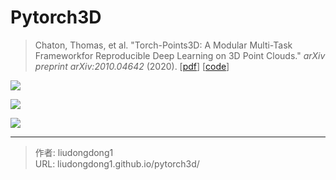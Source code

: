 # Pytorch3D


> Chaton, Thomas, et al. "Torch-Points3D: A Modular Multi-Task Frameworkfor Reproducible Deep Learning on 3D Point Clouds." *arXiv preprint arXiv:2010.04642* (2020). [[pdf](https://scholar.google.com/scholar_url?url=https://arxiv.org/pdf/2010.04642&hl=zh-CN&sa=T&oi=gsb-gga&ct=res&cd=0&d=14490441231538558516&ei=7lPMYOO_OLOLywT2kpjwCA&scisig=AAGBfm0ZJEem7GWBPBrVY0s636AvKwfjsQ)] [[code](https://scholar.google.com/scholar_url?url=https://arxiv.org/pdf/2010.04642&hl=zh-CN&sa=T&oi=gsb-gga&ct=res&cd=0&d=14490441231538558516&ei=7lPMYOO_OLOLywT2kpjwCA&scisig=AAGBfm0ZJEem7GWBPBrVY0s636AvKwfjsQ)]

![](https://gitee.com/github-25970295/blogpictureV2/raw/master/image-20210618161405226.png)

![](https://gitee.com/github-25970295/blogpictureV2/raw/master/image-20210618161824187.png)

![](https://gitee.com/github-25970295/blogpictureV2/raw/master/image-20210618162235165.png)



---

> 作者: liudongdong1  
> URL: liudongdong1.github.io/pytorch3d/  

